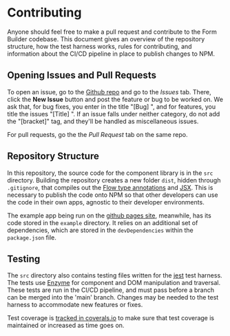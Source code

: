 # Contributing

Anyone should feel free to make a pull request and contribute to the Form Builder codebase. This document gives an overview of the repository structure, how the test harness works, rules for contributing, and information about the CI/CD pipeline in place to publish changes to NPM.

## Opening Issues and Pull Requests

To open an issue, go to the [Github repo](https://github.com/ginkgobioworks/react-json-schema-form-builder) and go to the *Issues* tab. There, click the **New Issue** button and post the feature or bug to be worked on. We ask that, for bug fixes, you enter in the title "[Bug] <Brief description goes here...>", and for features, you title the issues "[Title] <Brief description goes here...>". If an issue falls under neither category, do not add the "[bracket]" tag, and they'll be handled as miscellaneous issues.

For pull requests, go the the *Pull Request* tab on the same repo.

## Repository Structure

In this repository, the source code for the component library is in the `src` directory. Building the repository creates a new folder `dist`, hidden through `.gitignore`, that compiles out the [Flow type annotations](https://flow.org/en/docs/types/) and [JSX](https://reactjs.org/docs/introducing-jsx.html). This is necessary to publish the code onto NPM so that other developers can use the code in their own apps, agnostic to their developer environments.

The example app being run on the [github pages site](https://ginkgobioworks.github.io/react-json-schema-form-builder/), meanwhile, has its code stored in the `example` directory. It relies on an additional set of dependencies, which are stored in the `devDependencies` within the `package.json` file.

## Testing

The `src` directory also contains testing files written for the [jest](https://ginkgobioworks.github.io/react-json-schema-form-builder/) test harness. The tests use [Enzyme](https://github.com/enzymejs/enzyme) for component and DOM manipulation and traversal. These tests are run in the CI/CD pipeline, and must pass before a branch can be merged into the 'main' branch. Changes may be needed to the test harness to accommodate new features or fixes.

Test coverage is [tracked in coverals.io](https://coveralls.io/github/ginkgobioworks/react-json-schema-form-builder) to make sure that test coverage is maintained or increased as time goes on.